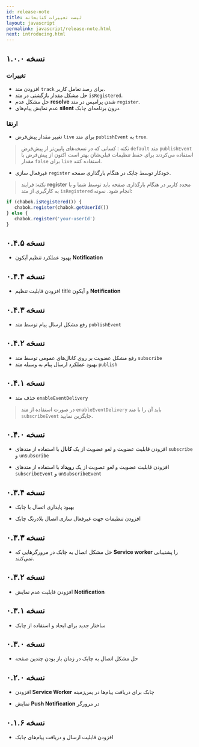 ```yaml
---
id: release-note
title: لیست تغییرات کتابخانه
layout: javascript
permalink: javascript/release-note.html
next: introducing.html
---
```


## نسخه ۱.۰.۰
### تغییرات 
* افزودن متد `track` برای رصد تعامل کاربر.
* حل مشکل مقدار بازگشتی در متد `isRegistered`.
* حل مشکل عدم **resolve** شدن پرامیس در متد `register`.
* عدم نمایش پیام‌های **silent** درون برنامه‌ای چابک.
 ### ارتقا
* تغییر مقدار پیش‌فرض `live` برای متد `publishEvent` به `true`.
 > نکته : کسانی که در نسخه‌های پایین‌تر از پیش‌فرض `default` متد `publishEvent` استفاده می‌کردند برای حفظ تنظیمات قبلی‌شان بهتر است اکنون از پیش‌فرض با مقدار `false` برای `live` استفاده کنند.
* غیرفعال سازی `register` خودکار توسط چابک در هنگام بارگذاری صفحه.
 > نکته: فرایند **register** مجدد کاربر در هنگام بارگذاری صفحه باید توسط شما و با به کارگیری از متد `isRegistered` انجام شود.
 نمونه:
 ```javascript
if (chabok.isRegistered()) {
    chabok.register(chabok.getUserId())
} else {
    chabok.register('your-userId')
}
```
## نسخه ۰.۴.۵
* بهبود عملکرد تنظیم آیکون **Notification**

## نسخه ۰.۴.۴
* افزودن قابلیت تنظیم title و آیکون **Notification**

## نسخه ۰.۴.۳
* رفع مشکل ارسال پیام توسط متد `publishEvent`


## نسخه ۰.۴.۲
* رفع مشکل عضویت بر روی کانال‌های عمومی توسط متد `subscribe`
* بهبود عملکرد ارسال پیام به وسیله متد `publish`


## نسخه ۰.۴.۱
* حذف متد `enableEventDelivery`
> در صورت استفاده از متد `enableEventDelivery` باید آن را با متد `subscribeEvent` جایگزین نمایید.

## نسخه ۰.۴.۰

* افزودن قابلیت عضویت و لغو عضویت از یک **کانال** با استفاده از متد‌های `subscribe` و `unSubscribe`

* افزودن قابلیت عضویت و لغو عصویت از یک **رویداد** با استفاده از متدهای `subscribeEvent` و `unSubscribeEvent`


## نسخه ۰.۳.۴

* بهبود پایداری اتصال با چابک

* افزودن تنظیمات جهت غیرفعال سازی اتصال بلادرنگ چابک



## نسخه ۰.۳.۳

* حل مشکل اتصال به چابک در مرورگرهایی که **Service worker** را پشتیبانی نمی‌کنند.



## نسخه ۰.۳.۲

* افزودن قابلیت عدم نمایش **Notification**



## نسخه ۰.۳.۱

* ساختار جدید برای ایجاد و استفاده از چابک




## نسخه ۰.۳.۰

* حل مشکل اتصال به چابک در زمان باز بودن چندین صفحه




## نسخه ۰.۲.۰

* افزودن **Service Worker** چابک برای دریافت پیام‌ها در پس‌زمینه

* نمایش **Push Notification** در مرورگر




## نسخه ۰.۱.۶
* افزودن قابلیت ارسال و دریافت پیام‌های چابک
